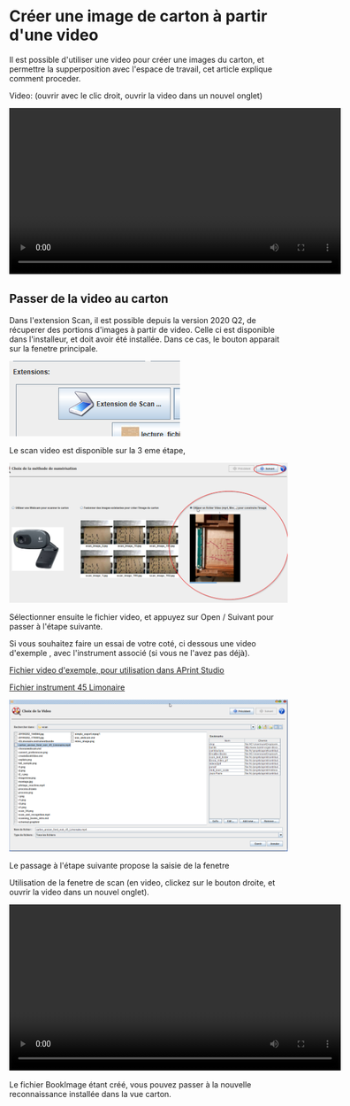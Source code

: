 # Créer une image de carton à partir d'une video



Il est possible d'utiliser une video pour créer une images du carton, et permettre la supperposition avec l'espace de travail, cet article explique comment proceder.



Video: (ouvrir avec le clic droit, ouvrir la video dans un nouvel onglet)

<video src="../scan_and_recognition.mp4" width="600"></video>



## Passer de la video au carton

Dans l'extension Scan, il est possible depuis la version 2020 Q2, de récuperer des portions d'images à partir de video. Celle ci est disponible dans l'installeur, et doit avoir été installée. Dans ce cas, le bouton apparait sur la fenetre principale.



![](r1.png)

Le scan video est disponible sur la 3 eme étape, 

![r2.png](r2.png)

Sélectionner ensuite le fichier video, et appuyez sur Open / Suivant pour passer à l'étape suivante. 

Si vous souhaitez faire un essai de votre coté, ci dessous une video d'exemple , avec l'instrument associé (si vous ne l'avez pas déjà).

[Fichier video d'exemple, pour utilisation dans APrint Studio](../carton_ancien_fond_noir_45_Limonaire.mp4)

[Fichier instrument 45 Limonaire](../45Limonaire.instrumentbundle)



![](r3.png)



Le passage à l'étape suivante propose la saisie de la fenetre



Utilisation de la fenetre de scan (en video, clickez sur le bouton droite, et ouvrir la video dans un nouvel onglet).

<video src="../scan_video.mp4" width="600"></video>



Le fichier BookImage étant créé, vous pouvez passer à la nouvelle reconnaissance installée dans la vue carton.